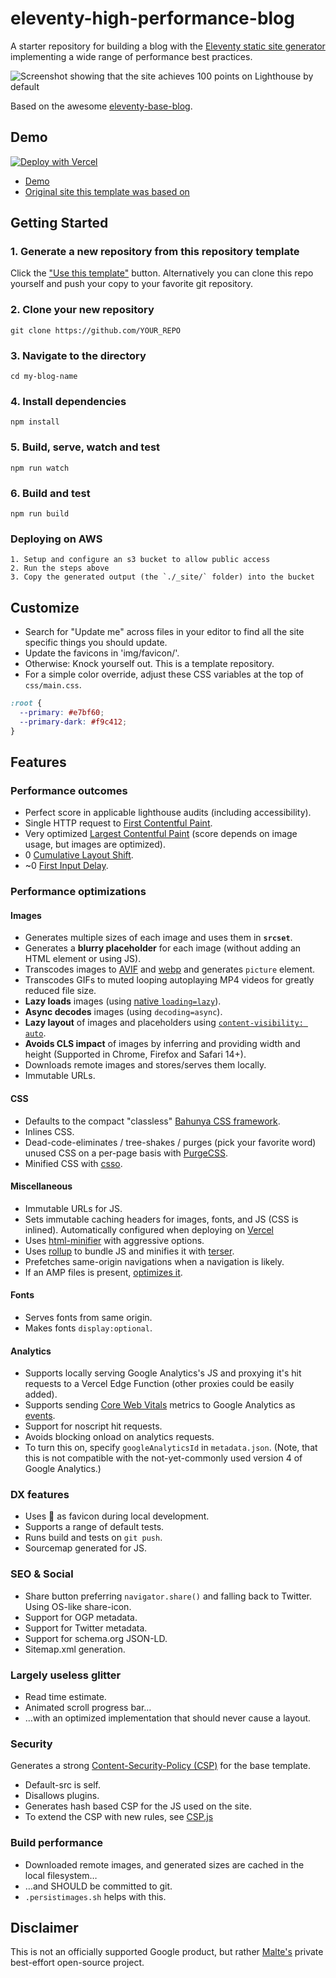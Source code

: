 # eleventy-high-performance-blog

A starter repository for building a blog with the [Eleventy static site generator](https://www.11ty.dev/) implementing a wide range of performance best practices.

![Screenshot showing that the site achieves 100 points on Lighthouse by default](https://cdn.glitch.com/db98564e-04da-47bf-a3d6-70803c3d0fe7%2FScreen%20Shot%202020-09-04%20at%2012.07.27.png?v=1599214260591)

Based on the awesome [eleventy-base-blog](https://github.com/11ty/eleventy-base-blog).

## Demo

[![Deploy with Vercel](https://vercel.com/button)](https://vercel.com/new/clone?repository-url=https%3A%2F%2Fgithub.com%2Fgoogle%2Feleventy-high-performance-blog)

- [Demo](https://eleventy-high-performance-blog-sample.industrialempathy.com/)
- [Original site this template was based on](https://www.industrialempathy.com/)

## Getting Started

### 1. Generate a new repository from this repository template

Click the ["Use this template"](https://github.com/google/eleventy-high-performance-blog/generate) button. Alternatively you can clone this repo yourself and push your copy to your favorite git repository.

### 2. Clone your new repository

```
git clone https://github.com/YOUR_REPO
```

### 3. Navigate to the directory

```
cd my-blog-name
```

### 4. Install dependencies

```
npm install
```

### 5. Build, serve, watch and test

```
npm run watch
```

### 6. Build and test

```
npm run build
```

### Deploying on AWS

```
1. Setup and configure an s3 bucket to allow public access
2. Run the steps above
3. Copy the generated output (the `./_site/` folder) into the bucket
```

## Customize

- Search for "Update me" across files in your editor to find all the site specific things you should update.
- Update the favicons in 'img/favicon/'.
- Otherwise: Knock yourself out. This is a template repository.
- For a simple color override, adjust these CSS variables at the top of `css/main.css`.

```css
:root {
  --primary: #e7bf60;
  --primary-dark: #f9c412;
}
```

## Features

### Performance outcomes

- Perfect score in applicable lighthouse audits (including accessibility).
- Single HTTP request to [First Contentful Paint](https://web.dev/first-contentful-paint/).
- Very optimized [Largest Contentful Paint](https://web.dev/lcp/) (score depends on image usage, but images are optimized).
- 0 [Cumulative Layout Shift](https://web.dev/cls/).
- ~0 [First Input Delay](https://web.dev/fid/).

### Performance optimizations

#### Images

- Generates multiple sizes of each image and uses them in **`srcset`**.
- Generates a **blurry placeholder** for each image (without adding an HTML element or using JS).
- Transcodes images to [AVIF](<https://en.wikipedia.org/wiki/AV1#AV1_Image_File_Format_(AVIF)>) and [webp](https://developers.google.com/speed/webp) and generates `picture` element.
- Transcodes GIFs to muted looping autoplaying MP4 videos for greatly reduced file size.
- **Lazy loads** images (using [native `loading=lazy`](https://web.dev/native-lazy-loading/)).
- **Async decodes** images (using `decoding=async`).
- **Lazy layout** of images and placeholders using [`content-visibility: auto`](https://web.dev/content-visibility/#skipping-rendering-work-with-content-visibility).
- **Avoids CLS impact** of images by inferring and providing width and height (Supported in Chrome, Firefox and Safari 14+).
- Downloads remote images and stores/serves them locally.
- Immutable URLs.

#### CSS

- Defaults to the compact "classless" [Bahunya CSS framework](https://kimeiga.github.io/bahunya/).
- Inlines CSS.
- Dead-code-eliminates / tree-shakes / purges (pick your favorite word) unused CSS on a per-page basis with [PurgeCSS](https://purgecss.com/).
- Minified CSS with [csso](https://www.npmjs.com/package/csso).

#### Miscellaneous

- Immutable URLs for JS.
- Sets immutable caching headers for images, fonts, and JS (CSS is inlined). Automatically configured when deploying on [Vercel](https://vercel.com/)
- Uses [html-minifier](https://www.npmjs.com/package/html-minifier) with aggressive options.
- Uses [rollup](https://rollupjs.org/) to bundle JS and minifies it with [terser](https://terser.org/).
- Prefetches same-origin navigations when a navigation is likely.
- If an AMP files is present, [optimizes it](https://amp.dev/documentation/guides-and-tutorials/optimize-and-measure/optimize_amp/).

#### Fonts

- Serves fonts from same origin.
- Makes fonts `display:optional`.

#### Analytics

- Supports locally serving Google Analytics's JS and proxying it's hit requests to a Vercel Edge Function (other proxies could be easily added).
- Supports sending [Core Web Vitals](https://web.dev/vitals/) metrics to Google Analytics as [events](https://github.com/GoogleChrome/web-vitals#send-the-results-to-google-analytics).
- Support for noscript hit requests.
- Avoids blocking onload on analytics requests.
- To turn this on, specify `googleAnalyticsId` in `metadata.json`. (Note, that this is not compatible with the not-yet-commonly used version 4 of Google Analytics.)

### DX features

- Uses 🚨 as favicon during local development.
- Supports a range of default tests.
- Runs build and tests on `git push`.
- Sourcemap generated for JS.

### SEO & Social

- Share button preferring `navigator.share()` and falling back to Twitter. Using OS-like share-icon.
- Support for OGP metadata.
- Support for Twitter metadata.
- Support for schema.org JSON-LD.
- Sitemap.xml generation.

### Largely useless glitter

- Read time estimate.
- Animated scroll progress bar…
- …with an optimized implementation that should never cause a layout.

### Security

Generates a strong [Content-Security-Policy (CSP)](https://developer.mozilla.org/en-US/docs/Web/HTTP/CSP) for the base template.

- Default-src is self.
- Disallows plugins.
- Generates hash based CSP for the JS used on the site.
- To extend the CSP with new rules, see [CSP.js](https://github.com/google/eleventy-high-performance-blog/blob/main/_data/csp.js#L22)

### Build performance

- Downloaded remote images, and generated sizes are cached in the local filesystem…
- …and SHOULD be committed to git.
- `.persistimages.sh` helps with this.

## Disclaimer

This is not an officially supported Google product, but rather [Malte's](https://twitter.com/cramforce) private best-effort open-source project.

